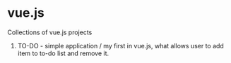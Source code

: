 # vue.js
Collections of vue.js projects

1. TO-DO - simple application / my first in vue.js, what allows user to add item to to-do list and remove it.
